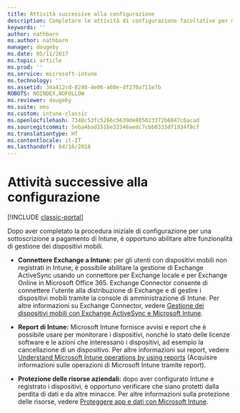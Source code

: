 ```yaml
---
title: Attività successive alla configurazione
description: Completare le attività di configurazione facoltative per migliorare la funzionalità di gestione dei dispositivi mobili.
keywords: ''
author: nathbarn
ms.author: nathbarn
manager: dougeby
ms.date: 05/11/2017
ms.topic: article
ms.prod: ''
ms.service: microsoft-intune
ms.technology: ''
ms.assetid: 34a412cd-8240-4e06-a60e-df270a711e7b
ROBOTS: NOINDEX,NOFOLLOW
ms.reviewer: dougeby
ms.suite: ems
ms.custom: intune-classic
ms.openlocfilehash: 7348c53fc5266c5639de805023372b6047c6acad
ms.sourcegitcommit: 5eba4bad151be32346aedc7cbb0333d71934f8cf
ms.translationtype: HT
ms.contentlocale: it-IT
ms.lasthandoff: 04/16/2018
---
```

# <a name="post-configuration-tasks"></a>Attività successive alla configurazione

[!INCLUDE [classic-portal](../includes/classic-portal.md)]

Dopo aver completato la procedura iniziale di configurazione per una sottoscrizione a pagamento di Intune, è opportuno abilitare altre funzionalità di gestione dei dispositivi mobili.

-   **Connettere Exchange a Intune:** per gli utenti con dispositivi mobili non registrati in Intune, è possibile abilitare la gestione di Exchange ActiveSync usando un connettore per Exchange locale e per Exchange Online in Microsoft Office 365. Exchange Connector consente di connettere l'utente alla distribuzione di Exchange e di gestire i dispositivi mobili tramite la console di amministrazione di Intune. Per altre informazioni su Exchange Connector, vedere [Gestione dei dispositivi mobili con Exchange ActiveSync e Microsoft Intune](/intune-classic/deploy-use/mobile-device-management-with-exchange-activesync-and-microsoft-intune).

-   **Report di Intune:** Microsoft Intune fornisce avvisi e report che è possibile usare per monitorare i dispositivi, nonché lo stato delle licenze software e le azioni che interessano i dispositivi, ad esempio la cancellazione di un dispositivo.  Per altre informazioni sui report, vedere [Understand Microsoft Intune operations by using reports](/intune-classic/deploy-use/understand-microsoft-intune-operations-by-using-reports) (Acquisire informazioni sulle operazioni di Microsoft Intune tramite report).

-   **Protezione delle risorse aziendali:** dopo aver configurato Intune e registrato i dispositivi, è opportuno verificare che siano protetti dalla perdita di dati e da altre minacce. Per altre informazioni sulla protezione delle risorse, vedere [Proteggere app e dati con Microsoft Intune](/intune-classic/deploy-use/protect-apps-and-data-with-microsoft-intune).
